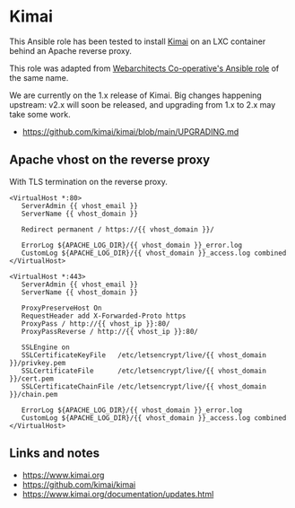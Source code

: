 # Kimai

This Ansible role has been tested to install
[Kimai](https://www.kimai.org) on an LXC container behind
an Apache reverse proxy.

This role was adapted from [Webarchitects Co-operative's Ansible role](https://git.coop/webarch/kimai)
of the same name.

We are currently on the 1.x release of Kimai.
Big changes happening upstream: v2.x will soon be released, and upgrading
from 1.x to 2.x may take some work.

+ https://github.com/kimai/kimai/blob/main/UPGRADING.md


## Apache vhost on the reverse proxy

With TLS termination on the reverse proxy.

```
<VirtualHost *:80>
   ServerAdmin {{ vhost_email }}
   ServerName {{ vhost_domain }}

   Redirect permanent / https://{{ vhost_domain }}/

   ErrorLog ${APACHE_LOG_DIR}/{{ vhost_domain }}_error.log
   CustomLog ${APACHE_LOG_DIR}/{{ vhost_domain }}_access.log combined
</VirtualHost>

<VirtualHost *:443>
   ServerAdmin {{ vhost_email }}
   ServerName {{ vhost_domain }}

   ProxyPreserveHost On
   RequestHeader add X-Forwarded-Proto https
   ProxyPass / http://{{ vhost_ip }}:80/
   ProxyPassReverse / http://{{ vhost_ip }}:80/

   SSLEngine on
   SSLCertificateKeyFile   /etc/letsencrypt/live/{{ vhost_domain }}/privkey.pem
   SSLCertificateFile      /etc/letsencrypt/live/{{ vhost_domain }}/cert.pem
   SSLCertificateChainFile /etc/letsencrypt/live/{{ vhost_domain }}/chain.pem

   ErrorLog ${APACHE_LOG_DIR}/{{ vhost_domain }}_error.log
   CustomLog ${APACHE_LOG_DIR}/{{ vhost_domain }}_access.log combined
</VirtualHost>
```


## Links and notes

+ https://www.kimai.org
+ https://github.com/kimai/kimai
+ https://www.kimai.org/documentation/updates.html
